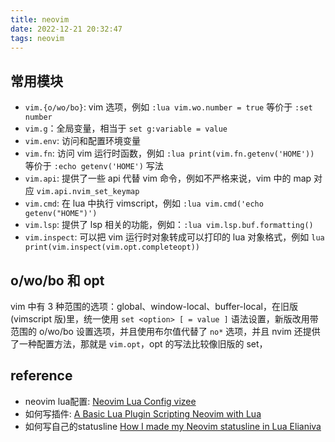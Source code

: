 ```yaml
---
title: neovim  
date: 2022-12-21 20:32:47  
tags: neovim  
---
```


## 常用模块
-   `vim.{o/wo/bo}`: vim 选项，例如 `:lua vim.wo.number = true` 等价于 `:set number`
-   `vim.g`：全局变量，相当于 `set g:variable = value`
-   `vim.env`: 访问和配置环境变量
-   `vim.fn`: 访问 vim 运行时函数，例如 `:lua print(vim.fn.getenv('HOME'))` 等价于 `:echo getenv('HOME')` 写法
-   `vim.api`: 提供了一些 api 代替 vim 命令，例如不严格来说，vim 中的 map 对应 `vim.api.nvim_set_keymap`
-   `vim.cmd`: 在 lua 中执行 vimscript，例如 `:lua vim.cmd('echo getenv("HOME")')`
-   `vim.lsp`: 提供了 lsp 相关的功能，例如：`:lua vim.lsp.buf.formatting()`
-   `vim.inspect`: 可以把 vim 运行时对象转成可以打印的 lua 对象格式，例如 `lua print(vim.inspect(vim.opt.completeopt))`


## o/wo/bo 和 opt
vim 中有 3 种范围的选项：global、window-local、buffer-local，在旧版(vimscript 版)里，统一使用 `set <option> [ = value ]` 语法设置，新版改用带范围的 o/wo/bo 设置选项，并且使用布尔值代替了 `no*` 选项，并且 nvim 还提供了一种配置方法，那就是 `vim.opt`，opt 的写法比较像旧版的 set，

## reference
- neovim lua配置: [Neovim Lua Config  vizee](https://vizee.org/2022/04/03/neovim-lua-config)
- 如何写插件: [A Basic Lua Plugin  Scripting Neovim with Lua](https://jacobsimpson.github.io/nvim-lua-manual/docs/basic-plugin/)
- 如何写自己的statusline [How I made my Neovim statusline in Lua  Elianiva](https://elianiva.my.id/post/neovim-lua-statusline/)